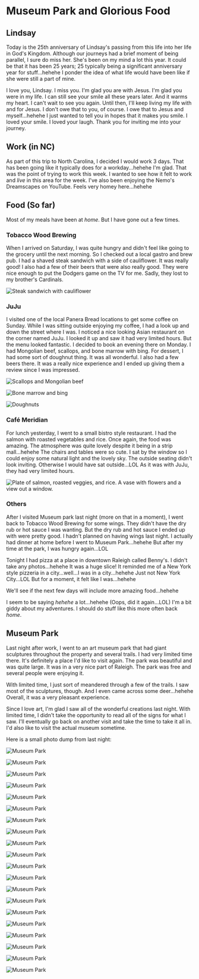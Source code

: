 # Museum Park and Glorious Food

## Lindsay

Today is the 25th anniversary of Lindsay's passing from this life into her life in God's Kingdom. Although our journeys had a brief moment of being parallel, I sure do miss her. She's been on my mind a lot this year. It could be that it has been 25 years; 25 typically being a significant anniversary year for stuff...hehehe I ponder the idea of what life would have been like if she were still a part of mine.

I love you, Lindsay. I miss you. I'm glad you are with Jesus. I'm glad you were in my life. I can still see your smile all these years later. And it warms my heart. I can't wait to see you again. Until then, I'll keep living my life with and for Jesus. I don't owe that to you, of course. I owe that to Jesus and myself...hehehe I just wanted to tell you in hopes that it makes you smile. I loved your smile. I loved your laugh. Thank you for inviting me into your journey.

## Work (in NC)

As part of this trip to North Carolina, I decided I would work 3 days. That has been going like it typically does for a workday...hehehe I'm glad. That was the point of trying to work this week. I wanted to see how it felt to work and *live* in this area for the week. I've also been enjoying the Nemo's Dreamscapes on YouTube. Feels very homey here...hehehe

## Food (So far)

Most of my meals have been at *home*. But I have gone out a few times.

### Tobacco Wood Brewing

When I arrived on Saturday, I was quite hungry and didn't feel like going to the grocery until the next morning. So I checked out a local gastro and brew pub. I had a shaved steak sandwich with a side of cauliflower. It was really good! I also had a few of their beers that were also really good. They were nice enough to put the Dodgers game on the TV for me. Sadly, they lost to my brother's Cardinals.

![Steak sandwich with cauliflower](./media/IMG_0488.jpeg)

### JuJu

I visited one of the local Panera Bread locations to get some coffee on Sunday. While I was sitting outside enjoying my coffee, I had a look up and down the street where I was. I noticed a nice looking Asian restaurant on the corner named JuJu. I looked it up and saw it had very limited hours. But the menu looked fantastic. I decided to book an evening there on Monday. I had Mongolian beef, scallops, and bone marrow with bing. For dessert, I had some sort of doughnut thing. It was all wonderful. I also had a few beers there. It was a really nice experience and I ended up giving them a review since I was impressed.

![Scallops and Mongolian beef](./media/IMG_0647.jpeg)

![Bone marrow and bing](./media/IMG_0656.jpeg)

![Doughnuts](./media/IMG_0661.jpeg)

### Café Meridian

For lunch yesterday, I went to a small bistro style restaurant. I had the salmon with roasted vegetables and rice. Once again, the food was amazing. The atmosphere was quite lovely despite it being in a strip mall...hehehe The chairs and tables were so cute. I sat by the window so I could enjoy some natural light and the lovely sky. The outside seating didn't look inviting. Otherwise I would have sat outside...LOL As it was with JuJu, they had very limited hours.

![Plate of salmon, roasted veggies, and rice. A vase with flowers and a view out a window.](./media/IMG_0687.jpeg)

### Others

After I visited Museum park last night (more on that in a moment), I went back to Tobacco Wood Brewing for some wings. They didn't have the dry rub or hot sauce I was wanting. But the dry rub and hot sauce I ended up with were pretty good. I hadn't planned on having wings last night. I actually had dinner at home before I went to Museum Park...hehehe But after my time at the park, I was hungry again...LOL

Tonight I had pizza at a place in downtown Raleigh called Benny's. I didn't take any photos...hehehe It was a huge slice! It reminded me of a New York style pizzeria in a city...well...I was in a city...hehehe Just not New York City...LOL But for a moment, it felt like I was...hehehe

We'll see if the next few days will include more amazing food...hehehe

I seem to be saying *hehehe* a lot...hehehe (Oops, did it again...LOL) I'm a bit giddy about my adventures. I should do stuff like this more often back *home*.

## Museum Park

Last night after work, I went to an art museum park that had giant sculptures throughout the property and several trails. I had very limited time there. It's definitely a place I'd like to visit again. The park was beautiful and was quite large. It was in a very nice part of Raleigh. The park was free and several people were enjoying it.

With limited time, I just sort of meandered through a few of the trails. I saw most of the sculptures, though. And I even came across some deer...hehehe Overall, it was a very pleasant experience.

Since I love art, I'm glad I saw all of the wonderful creations last night. With limited time, I didn't take the opportunity to read all of the signs for what I saw. I'll eventually go back on another visit and take the time to take it all in. I'd also like to visit the actual museum sometime.

Here is a small photo dump from last night:

![Museum Park](./media/IMG_0702.jpeg)

![Museum Park](./media/IMG_0706.jpeg)

![Museum Park](./media/IMG_0710.jpeg)

![Museum Park](./media/IMG_0713.jpeg)

![Museum Park](./media/IMG_0714.jpeg)

![Museum Park](./media/IMG_0715.jpeg)

![Museum Park](./media/IMG_0718.jpeg)

![Museum Park](./media/IMG_0722.jpeg)

![Museum Park](./media/IMG_0729.jpeg)

![Museum Park](./media/IMG_0730.jpeg)

![Museum Park](./media/IMG_0735.jpeg)

![Museum Park](./media/IMG_0737.jpeg)

![Museum Park](./media/IMG_0746.jpeg)

![Museum Park](./media/IMG_0747.jpeg)

![Museum Park](./media/IMG_0750.jpeg)

![Museum Park](./media/IMG_0755.jpeg)

![Museum Park](./media/IMG_0763.jpeg)

![Museum Park](./media/IMG_0769.jpeg)

![Museum Park](./media/IMG_0773.jpeg)

![Museum Park](./media/IMG_0778.jpeg)